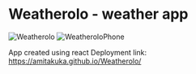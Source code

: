 # Weatherolo - weather app
![Weatherolo](https://github.com/AmitAkuka/Weatherolo/assets/102300284/eaec9256-d970-4085-81b9-3096c72cecfa)
![WeatheroloPhone](https://github.com/AmitAkuka/Weatherolo/assets/102300284/99eed895-e0b6-4cbd-9bf1-267410a0bdf6)

App created using react
Deployment link: https://amitakuka.github.io/Weatherolo/
